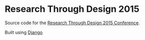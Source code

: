 # Research Through Design 2015

Source code for the [Research Through Design 2015 Conference](http://www.researchthroughdesign.org).

Built using [Django](https://www.djangoproject.com)
